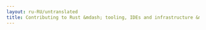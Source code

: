 ```yaml
---
layout: ru-RU/untranslated
title: Contributing to Rust &mdash; tooling, IDEs and infrastructure &middot; The Rust Programming Language
---
```


